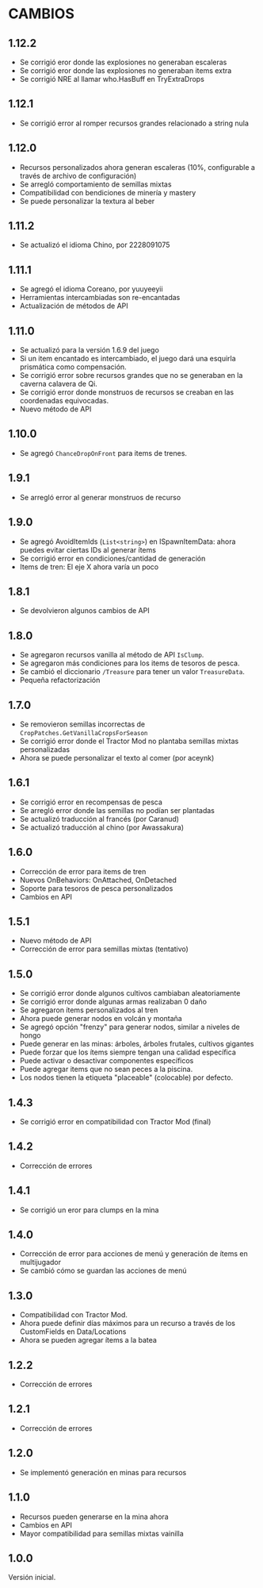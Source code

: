 # CAMBIOS

## 1.12.2
- Se corrigió eror donde las explosiones no generaban escaleras
- Se corrigió eror donde las explosiones no generaban items extra
- Se corrigió NRE al llamar who.HasBuff en TryExtraDrops

## 1.12.1
- Se corrigió error al romper recursos grandes relacionado a string nula

## 1.12.0
- Recursos personalizados ahora generan escaleras (10%, configurable a través de archivo de configuración)
- Se arregló comportamiento de semillas mixtas
- Compatibilidad con bendiciones de minería y mastery
- Se puede personalizar la textura al beber

## 1.11.2
- Se actualizó el idioma Chino, por 2228091075

## 1.11.1
- Se agregó el idioma Coreano, por yuuyeeyii
- Herramientas intercambiadas son re-encantadas
- Actualización de métodos de API 

## 1.11.0
- Se actualizó para la versión 1.6.9 del juego
- Si un item encantado es intercambiado, el juego dará una esquirla prismática como compensación.
- Se corrigió error sobre recursos grandes que no se generaban en la caverna calavera de Qi.
- Se corrigió error donde monstruos de recursos se creaban en las coordenadas equivocadas.
- Nuevo método de API

## 1.10.0
- Se agregó `ChanceDropOnFront` para items de trenes.

## 1.9.1
- Se arregló error al generar monstruos de recurso

## 1.9.0
- Se agregó AvoidItemIds (`List<string>`) en ISpawnItemData: ahora puedes evitar ciertas IDs al generar ítems
- Se corrigió error en condiciones/cantidad de generación
- Items de tren: El eje X ahora varía un poco

## 1.8.1
- Se devolvieron algunos cambios de API

## 1.8.0
- Se agregaron recursos vanilla al método de API `IsClump`.
- Se agregaron más condiciones para los items de tesoros de pesca.
- Se cambió el diccionario `/Treasure` para tener un valor `TreasureData`.
- Pequeña refactorización

## 1.7.0
- Se removieron semillas incorrectas de `CropPatches.GetVanillaCropsForSeason`
- Se corrigió error donde el Tractor Mod no plantaba semillas mixtas personalizadas
- Ahora se puede personalizar el texto al comer (por aceynk)

## 1.6.1
- Se corrigió error en recompensas de pesca
- Se arregló error donde las semillas no podían ser plantadas
- Se actualizó traducción al francés (por Caranud)
- Se actualizó traducción al chino (por Awassakura)

## 1.6.0
- Corrección de error para items de tren
- Nuevos OnBehaviors: OnAttached, OnDetached
- Soporte para tesoros de pesca personalizados
- Cambios en API 

## 1.5.1
- Nuevo método de API
- Corrección de error para semillas mixtas (tentativo) 

## 1.5.0
- Se corrigió error donde algunos cultivos cambiaban aleatoriamente
- Se corrigió error donde algunas armas realizaban 0 daño
- Se agregaron ítems personalizados al tren
- Ahora puede generar nodos en volcán y montaña
- Se agregó opción "frenzy" para generar nodos, similar a niveles de hongo
- Puede generar en las minas: árboles, árboles frutales, cultivos gigantes
- Puede forzar que los ítems siempre tengan una calidad específica
- Puede activar o desactivar componentes específicos
- Puede agregar items que no sean peces a la piscina.
- Los nodos tienen la etiqueta "placeable" (colocable) por defecto.

## 1.4.3
- Se corrigió error en compatibilidad con Tractor Mod (final)

## 1.4.2
- Corrección de errores

## 1.4.1
- Se corrigió un eror para clumps en la mina

## 1.4.0
- Corrección de error para acciones de menú y generación de ítems en multijugador
- Se cambió cómo se guardan las acciones de menú

## 1.3.0
- Compatibilidad con Tractor Mod.
- Ahora puede definir días máximos para un recurso a través de los CustomFields en Data/Locations
- Ahora se pueden agregar ítems a la batea

## 1.2.2
- Corrección de errores

## 1.2.1
- Corrección de errores

## 1.2.0
- Se implementó generación en minas para recursos

## 1.1.0
- Recursos pueden generarse en la mina ahora
- Cambios en API
- Mayor compatibilidad para semillas mixtas vainilla

## 1.0.0
Versión inicial.
